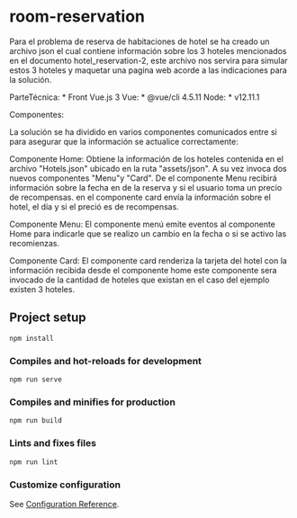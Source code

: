 # room-reservation
Para el problema de reserva de habitaciones de  hotel se ha creado un archivo json
el cual contiene información sobre los 3 hoteles mencionados en el documento hotel_reservation-2, este archivo nos servira para simular estos 3 hoteles y maquetar una
pagina web acorde a las indicaciones para la solución.

ParteTécnica:
    * Front Vue.js 3
Vue:
    * @vue/cli 4.5.11
Node:
    * v12.11.1

Componentes:

La solución se ha dividido en varios componentes comunicados entre si para asegurar
que la información se actualice correctamente:

Componente Home: Obtiene la información de los hoteles contenida en el archivo "Hotels.json" ubicado en la ruta "assets/json". A su vez invoca dos nuevos componentes "Menu"y "Card". De el componente Menu recibirá información sobre la fecha en de la reserva y si el usuario toma un precio de recompensas. en el componente card envía la información sobre el hotel, el día y si el preció es de recompensas.

Componente Menu: El componente menú emite eventos al componente Home para indicarle que se realizo un cambio en la fecha o si se activo las recomienzas.

Componente Card: El componente card renderiza la tarjeta del hotel con la información recibida desde el componente home este componente sera invocado de la cantidad de hoteles que existan en el caso del ejemplo existen 3 hoteles.
## Project setup
```
npm install
```

### Compiles and hot-reloads for development
```
npm run serve
```

### Compiles and minifies for production
```
npm run build
```

### Lints and fixes files
```
npm run lint
```

### Customize configuration
See [Configuration Reference](https://cli.vuejs.org/config/).
